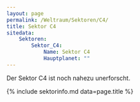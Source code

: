 ```yaml
---
layout: page
permalink: /Weltraum/Sektoren/C4/
title: Sektor C4
sitedata:
    Sektoren:
        Sektor_C4:
            Name: Sektor C4
            Hauptplanet: ""
---
```




Der Sektor C4 ist noch nahezu unerforscht.

{% include sektorinfo.md data=page.title %}
